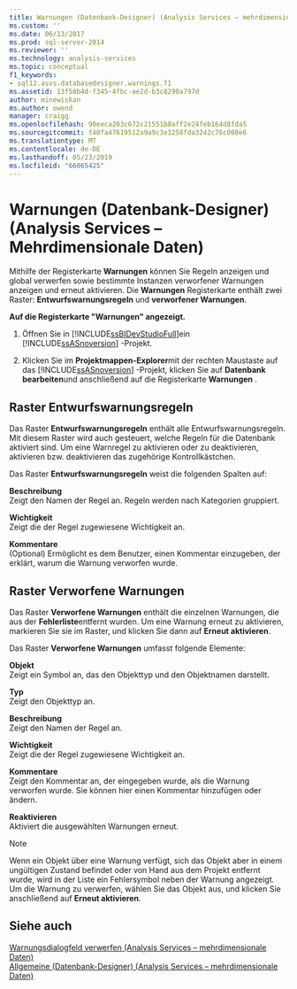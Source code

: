 ```yaml
---
title: Warnungen (Datenbank-Designer) (Analysis Services – mehrdimensionale Daten) | Microsoft-Dokumentation
ms.custom: ''
ms.date: 06/13/2017
ms.prod: sql-server-2014
ms.reviewer: ''
ms.technology: analysis-services
ms.topic: conceptual
f1_keywords:
- sql12.asvs.databasedesigner.warnings.f1
ms.assetid: 13f58b4d-f345-4fbc-ae2d-b3c8290a797d
author: minewiskan
ms.author: owend
manager: craigg
ms.openlocfilehash: 90eeca203c672c21551b8aff2e24feb164d8fda5
ms.sourcegitcommit: f40fa47619512a9a9c3e3258fda3242c76c008e6
ms.translationtype: MT
ms.contentlocale: de-DE
ms.lasthandoff: 05/23/2019
ms.locfileid: "66065425"
---
```

# <a name="warnings-database-designer-analysis-services---multidimensional-data"></a>Warnungen (Datenbank-Designer) (Analysis Services – Mehrdimensionale Daten)
  Mithilfe der Registerkarte **Warnungen** können Sie Regeln anzeigen und global verwerfen sowie bestimmte Instanzen verworfener Warnungen anzeigen und erneut aktivieren. Die **Warnungen** Registerkarte enthält zwei Raster: **Entwurfswarnungsregeln** und **verworfener Warnungen**.  
  
 **Auf die Registerkarte "Warnungen" angezeigt.**  
  
1.  Öffnen Sie in [!INCLUDE[ssBIDevStudioFull](../includes/ssbidevstudiofull-md.md)]ein [!INCLUDE[ssASnoversion](../includes/ssasnoversion-md.md)] -Projekt.  
  
2.  Klicken Sie im **Projektmappen-Explorer**mit der rechten Maustaste auf das [!INCLUDE[ssASnoversion](../includes/ssasnoversion-md.md)] -Projekt, klicken Sie auf **Datenbank bearbeiten**und anschließend auf die Registerkarte **Warnungen** .  
  
## <a name="design-warning-rules-grid"></a>Raster Entwurfswarnungsregeln  
 Das Raster **Entwurfswarnungsregeln** enthält alle Entwurfswarnungsregeln. Mit diesem Raster wird auch gesteuert, welche Regeln für die Datenbank aktiviert sind. Um eine Warnregel zu aktivieren oder zu deaktivieren, aktivieren bzw. deaktivieren das zugehörige Kontrollkästchen.  
  
 Das Raster **Entwurfswarnungsregeln** weist die folgenden Spalten auf:  
  
 **Beschreibung**  
 Zeigt den Namen der Regel an. Regeln werden nach Kategorien gruppiert.  
  
 **Wichtigkeit**  
 Zeigt die der Regel zugewiesene Wichtigkeit an.  
  
 **Kommentare**  
 (Optional) Ermöglicht es dem Benutzer, einen Kommentar einzugeben, der erklärt, warum die Warnung verworfen wurde.  
  
## <a name="dismissed-warnings-grid"></a>Raster Verworfene Warnungen  
 Das Raster **Verworfene Warnungen** enthält die einzelnen Warnungen, die aus der **Fehlerliste**entfernt wurden. Um eine Warnung erneut zu aktivieren, markieren Sie sie im Raster, und klicken Sie dann auf **Erneut aktivieren**.  
  
 Das Raster **Verworfene Warnungen** umfasst folgende Elemente:  
  
 **Objekt**  
 Zeigt ein Symbol an, das den Objekttyp und den Objektnamen darstellt.  
  
 **Typ**  
 Zeigt den Objekttyp an.  
  
 **Beschreibung**  
 Zeigt den Namen der Regel an.  
  
 **Wichtigkeit**  
 Zeigt die der Regel zugewiesene Wichtigkeit an.  
  
 **Kommentare**  
 Zeigt den Kommentar an, der eingegeben wurde, als die Warnung verworfen wurde. Sie können hier einen Kommentar hinzufügen oder ändern.  
  
 **Reaktivieren**  
 Aktiviert die ausgewählten Warnungen erneut.  
  
> [!NOTE]  
>  Wenn ein Objekt über eine Warnung verfügt, sich das Objekt aber in einem ungültigen Zustand befindet oder von Hand aus dem Projekt entfernt wurde, wird in der Liste ein Fehlersymbol neben der Warnung angezeigt. Um die Warnung zu verwerfen, wählen Sie das Objekt aus, und klicken Sie anschließend auf **Erneut aktivieren**.  
  
## <a name="see-also"></a>Siehe auch  
 [Warnungsdialogfeld verwerfen &#40;Analysis Services – mehrdimensionale Daten&#41;](dismiss-warning-dialog-box-analysis-services-multidimensional-data.md)   
 [Allgemeine &#40;Datenbank-Designer&#41; &#40;Analysis Services – mehrdimensionale Daten&#41;](general-database-designer-analysis-services-multidimensional-data.md)  
  
  
